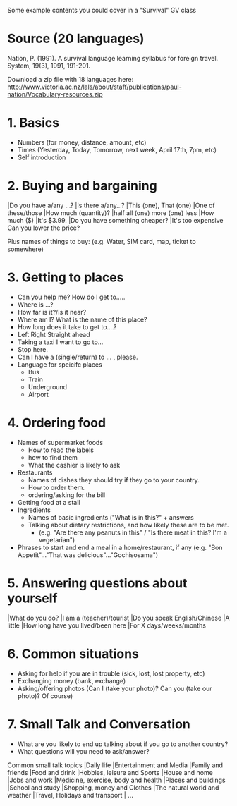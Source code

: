 Some example contents you could cover in a "Survival" GV class
# Source (20 languages)
<ref>
Nation, P. (1991). A survival language learning syllabus for foreign travel. System, 19(3), 1991, 191-201. </ref>
</ref>

Download a zip file with 18 languages here: http://www.victoria.ac.nz/lals/about/staff/publications/paul-nation/Vocabulary-resources.zip

# 1. Basics
* Numbers (for money, distance, amount, etc)
* Times (Yesterday, Today, Tomorrow, next week, April 17th, 7pm, etc)
* Self introduction

# 2. Buying and bargaining
|Do you have a/any ...?              |Is there a/any...?
|This (one), That (one)              |One of these/those
|How much (quantity)?                |half    all (one) more  (one) less
|How much ($)                    	|It's $3.99.
|Do you have something cheaper?      |It's too expensive  Can you lower the price?

Plus names of things to buy:         (e.g. Water, SIM card, map, ticket to somewhere)

# 3. Getting to places
* Can you help me?    How do I get to.....
* Where is ...?
* How far is it?/Is it near?
* Where am I?  What is the name of this place?
* How long does it take to get to....?
* Left    Right       Straight ahead
* Taking a taxi           I want to go to...
* Stop here.
* Can I have a (single/return) to ... , please.
* Language for speicifc places
    * Bus
    * Train
    * Underground
    * Airport

# 4. Ordering food
* Names of supermarket foods
    * How to read the labels
    * how to find them
    * What the cashier is likely to ask
* Restaurants
    * Names of dishes they should try if they go to your country.
    * How to order them.
    * ordering/asking for the bill
* Getting food at a stall
* Ingredients
    * Names of basic ingredients ("What is in this?" +  answers
    * Talking about dietary restrictions, and how likely these are to be met.
        * (e.g. "Are there any peanuts in this" / "Is there meat in this? I'm a vegetarian")
* Phrases to start and end a meal in a home/restaurant, if any (e.g. "Bon Appetit"..."That was delicious"..."Gochisosama")

# 5. Answering questions about yourself
|What do you do?                     	|I am a (teacher)/tourist
|Do you speak English/Chinese            |A little
|How long have you lived/been here       |For X days/weeks/months

# 6. Common situations
* Asking for help if you are in trouble (sick, lost, lost property, etc)
* Exchanging money (bank, exchange)
* Asking/offering photos (Can I (take your photo)? Can you (take our photo)? Of course)

# 7. Small Talk and Conversation
* What are you likely to end up talking about if you go to another country?
* What questions will you need to ask/answer?

Common small talk topics
|Daily life                 		|Entertainment and Media
|Family and friends              |Food and drink
|Hobbies, leisure and Sports     |House and home
|Jobs and work               	|Medicine, exercise, body and health
|Places and buildings            |School and study
|Shopping, money and Clothes     |The natural world and weather
|Travel, Holidays and transport 	| ...




